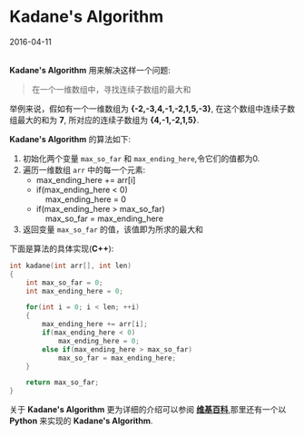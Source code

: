 # Kadane's Algorithm                
2016-04-11   <br /><br />                
         
**Kadane's Algorithm** 用来解决这样一个问题:             
        
> 在一个一维数组中，寻找连续子数组的最大和                   
           
举例来说，假如有一个一维数组为 **{-2,-3,4,-1,-2,1,5,-3}**, 在这个数组中连续子数组最大的和为 **7**, 所对应的连续子数组为 **{4,-1,-2,1,5}**.     
      
**Kadane's Algorithm** 的算法如下:               
           
1. 初始化两个变量 `max_so_far` 和 `max_ending_here`,令它们的值都为0.     
2. 遍历一维数组 `arr` 中的每一个元素:             
	- max_ending_here += arr[i]
	- if(max_ending_here < 0)   
	  &nbsp;&nbsp;&nbsp;&nbsp;max_ending_here = 0
	- if(max_ending_here > max_so_far)   
	   &nbsp;&nbsp;&nbsp;&nbsp;max_so_far = max_ending_here
3. 返回变量 `max_so_far` 的值，该值即为所求的最大和            
          
下面是算法的具体实现(**C++**):                
          
```cpp
int kadane(int arr[], int len)
{
	int max_so_far = 0;
	int max_ending_here = 0;

	for(int i = 0; i < len; ++i)
	{
		max_ending_here += arr[i];
		if(max_ending_here < 0)
			max_ending_here = 0;
		else if(max_ending_here > max_so_far)
			max_so_far = max_ending_here;
	}

	return max_so_far;
}
```
关于 **Kadane's Algorithm** 更为详细的介绍可以参阅 **[维基百科](https://en.wikipedia.org/wiki/Maximum_subarray_problem#Kadane.27s_algorithm)**,那里还有一个以 **Python** 来实现的 **Kadane's Algorithm**. 
